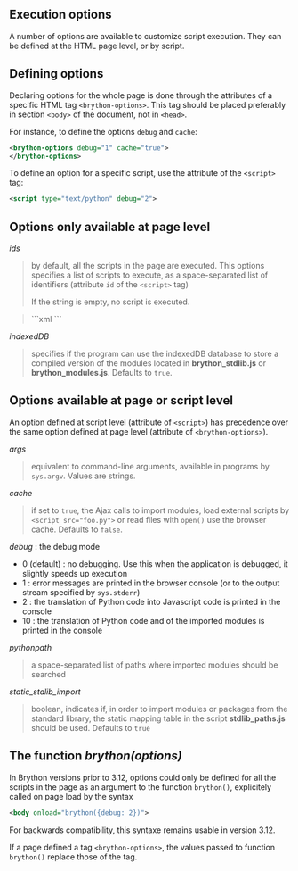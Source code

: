 Execution options
-----------------

A number of options are available to customize script execution. They can be
defined at the HTML page level, or by script.

Defining options
----------------

Declaring options for the whole page is done through the attributes of a
specific HTML tag `<brython-options>`. This tag should be placed preferably in
section `<body>` of the document, not in `<head>`.

For instance, to define the options `debug` and `cache`:

```xml
<brython-options debug="1" cache="true">
</brython-options>
```

To define an option for a specific script, use the attribute of the `<script>`
tag:

```xml
<script type="text/python" debug="2">
```

Options only available at page level
------------------------------------

*ids*

> by default, all the scripts in the page are executed. This options specifies
> a list of scripts to execute, as a space-separated list of identifiers
> (attribute `id` of the `<script>` tag)
>
> If the string is empty, no script is executed.

<blockquote>
```xml
<brython-options ids="scriptA scriptB"></brython-options>
```
</blockquote>

*indexedDB*

> specifies if the program can use the indexedDB database to
> store a compiled version of the modules located in __brython_stdlib.js__
> or __brython_modules.js__. Defaults to `true`.

Options available at page or script level
-----------------------------------------

An option defined at script level (attribute of `<script>`) has precedence
over the same option defined at page level (attribute of `<brython-options>`).

*args*

> equivalent to command-line arguments, available in programs by `sys.argv`.
> Values are strings.

*cache*

> if set to `true`, the Ajax calls to import modules, load external
> scripts by `<script src="foo.py">` or read files with `open()` use the
> browser cache. Defaults to `false`.

*debug* : the debug mode

- 0 (default) : no debugging. Use this when the application is debugged, it
  slightly speeds up execution
- 1 : error messages are printed in the browser console (or to the output
  stream specified by `sys.stderr`)
- 2 : the translation of Python code into Javascript code is printed in the
  console
- 10 : the translation of Python code and of the imported modules is printed
  in the console

*pythonpath*

> a space-separated list of paths where imported modules should be searched

*static\_stdlib\_import*

> boolean, indicates if, in order to import modules or packages from the
> standard library, the static mapping table in the script
> __stdlib\_paths.js__ should be used. Defaults to `true`

The function <i>brython(options)</i>
-----------------------------------

In Brython versions prior to 3.12, options could only be defined for all the
scripts in the page as an argument to the function `brython()`, explicitely
called on page load by the syntax

```xml
<body onload="brython({debug: 2})">
```

For backwards compatibility, this syntaxe remains usable in version 3.12.

If a page defined a tag `<brython-options>`, the values passed to function
`brython()` replace those of the tag.
